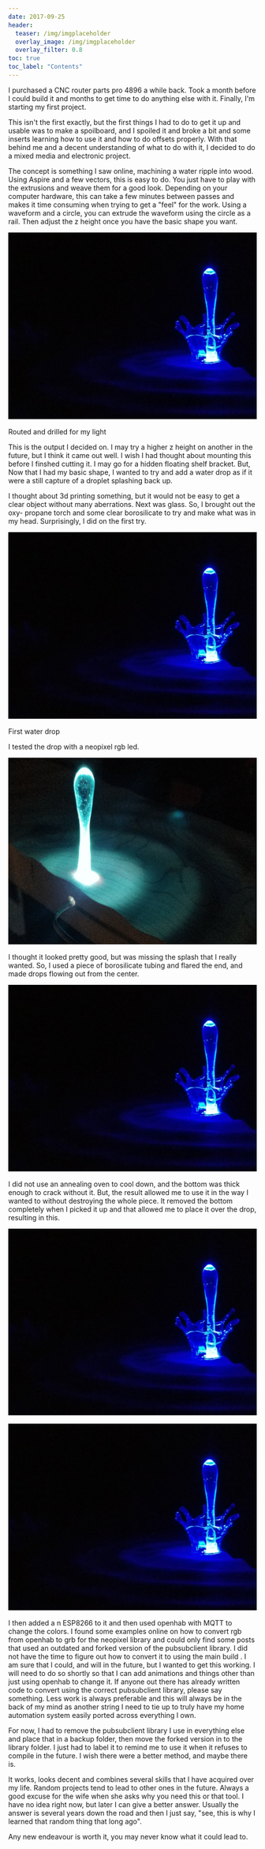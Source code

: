 ```yaml
---
date: 2017-09-25
header:
  teaser: /img/imgplaceholder
  overlay_image: /img/imgplaceholder
  overlay_filter: 0.8
toc: true
toc_label: "Contents"
--- 
```

I purchased a CNC router parts pro 4896 a while back. Took a month before I
could build it and months to get time to do anything else with it. Finally,
I'm starting my first project.

This isn't the first exactly, but the first things I had to do to get it up
and usable was to make a spoilboard, and I spoiled it and broke a bit and some
inserts learning how to use it and how to do offsets properly. With that
behind me and a decent understanding of what to do with it, I decided to do a
mixed media and electronic project.

The concept is something I saw online, machining a water ripple into wood.
Using Aspire and a few vectors, this is easy to do. You just have to play with
the extrusions and weave them for a good look. Depending on your computer
hardware, this can take a few minutes between passes and makes it time
consuming when trying to get a "feel" for the work. Using a waveform and a
circle, you can extrude the waveform using the circle as a rail. Then adjust
the z height once you have the basic shape you want.

![Routed and drilled for my light](/img/upload.jpg)

Routed and drilled for my light

This is the output I decided on. I may try a higher z height on another in the
future, but I think it came out well. I wish I had thought about mounting this
before I finshed cutting it. I may go for a hidden floating shelf bracket.
But, Now that I had my basic shape, I wanted to try and add a water drop as if
it were a still capture of a droplet splashing back up.  

I thought about 3d printing something, but it would not be easy to get a clear
object without many aberrations. Next was glass. So, I brought out the oxy-
propane torch and some clear borosilicate to try and make what was in my head.
Surprisingly, I did on the first try.

![First water drop](/img/upload.jpg)

First water drop

I tested the drop with a neopixel rgb led.

![upload.gif](/img/upload.gif)

I thought it looked pretty good, but was missing the splash that I really
wanted. So, I used a piece of borosilicate tubing and flared the end, and made
drops flowing out from the center.

![upload.jpg](/img/upload.jpg)

I did not use an annealing oven to cool down, and the bottom was thick enough
to crack without it. But, the result allowed me to use it in the way I wanted
to without destroying the whole piece. It removed the bottom completely when I
picked it up and that allowed me to place it over the drop, resulting in this.

![upload.jpg](/img/upload.jpg)

![upload.jpg](/img/upload.jpg)

I then added a n ESP8266 to it and then used openhab with MQTT to change the
colors. I found some examples online on how to convert rgb from openhab to grb
for the neopixel library and could only find some posts that used an outdated
and forked version of the pubsubclient library. I did not have the time to
figure out how to convert it to using the main build . I am sure that I could,
and will in the future, but I wanted to get this working. I will need to do so
shortly so that I can add animations and things other than just using openhab
to change it. If anyone out there has already written code to convert using
the correct pubsubclient library, please say something. Less work is always
preferable and this will always be in the back of my mind as another string I
need to tie up to truly have my home automation system easily ported across
everything I own.

For now, I had to remove the pubsubclient library I use in everything else and
place that in a backup folder, then move the forked version in to the library
folder. I just had to label it to remind me to use it when it refuses to
compile in the future. I wish there were a better method, and maybe there is.

It works, looks decent and combines several skills that I have acquired over
my life. Random projects tend to lead to other ones in the future. Always a
good excuse for the wife when she asks why you need this or that tool. I have
no idea right now, but later I can give a better answer. Usually the answer is
several years down the road and then I just say, "see, this is why I learned
that random thing that long ago".

Any new endeavour is worth it, you may never know what it could lead to.

